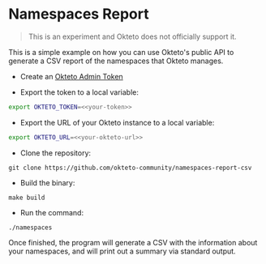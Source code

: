 # Namespaces Report

> This is an experiment and Okteto does not officially support it.

This is a simple example on how you can use Okteto's public API to generate a CSV report of the namespaces that Okteto manages.


- Create an [Okteto Admin Token](https://www.okteto.com/docs/admin/dashboard/#admin-access-tokens)

- Export the token to a local variable:

```bash
export OKTETO_TOKEN=<<your-token>>
```

- Export the URL of your Okteto instance to a local variable:

```bash
export OKTETO_URL=<<your-okteto-url>>
```

- Clone the repository:
```
git clone https://github.com/okteto-community/namespaces-report-csv
```

- Build the binary:

```
make build
```

- Run the command:
```
./namespaces
```

Once finished, the program will generate a CSV with the information about your namespaces, and will print out a summary via standard output.
